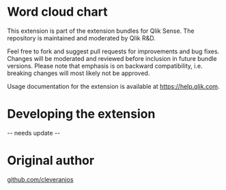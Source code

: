 # Word cloud chart

This extension is part of the extension bundles for Qlik Sense. The repository is maintained and moderated by Qlik R&D.

Feel free to fork and suggest pull requests for improvements and bug fixes. Changes will be moderated and reviewed before inclusion in future bundle versions. Please note that emphasis is on backward compatibility, i.e. breaking changes will most likely not be approved.

Usage documentation for the extension is available at https://help.qlik.com.

# Developing the extension

-- needs update --

# Original author

[github.com/cleveranjos](https://github.com/cleveranjos)
